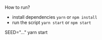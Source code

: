 How to run?
- install dependencies `yarn` or `npm install`
- run the script `yarn start` or `npm start`

SEED="..." yarn start